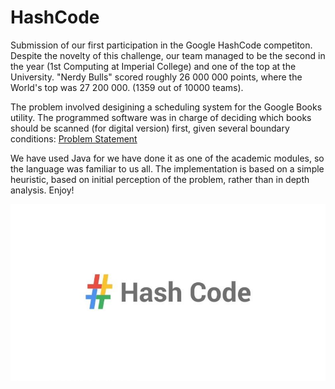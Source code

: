 # HashCode
Submission of our first participation in the Google HashCode competiton. Despite the novelty of this challenge, our team managed to be the second in the year (1st Computing at Imperial College) and one of the top at the University. "Nerdy Bulls" scored roughly 26 000 000 points, where the World's top was 27 200 000. (1359 out of 10000 teams).

The problem involved desigining a scheduling system for the Google Books utility. The programmed software was in charge of deciding which books should be scanned (for digital version) first, given several boundary conditions: [Problem Statement](https://storage.googleapis.com/coding-competitions.appspot.com/HC/2020/hashcode_2020_online_qualification_round.pdf)

We have used Java for we have done it as one of the academic modules, so the language was familiar to us all. The implementation is based on a simple heuristic, based on initial perception of the problem, rather than in depth analysis. Enjoy! 

<img class="center" src="Google-Hash-Code.jpg" alt="HashCode">
